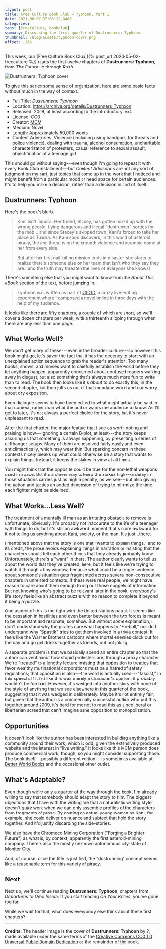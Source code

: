 ```yaml
---
layout: post
title: Free Culture Book Club — Typhoon, Part 1
date: 2021-08-07 07:06:12-0400
categories:
tags: [freeculture, bookclub]
summary: Discussing the first quarter of Dustrunners∶ Typhoon
thumbnail: /blog/assets/typhoon-cover.png
offset: -26%
---
```


This week, our [Free Culture Book Club]({% post_url 2020-05-02-freeculture %}) reads the first twelve chapters of **Dustrunners:  Typhoon**, from *The Future* up through *Rush*.

![Dustrunners: Typhoon cover](/blog/assets/typhoon-cover.png "Dustrunners: Typhoon cover")

To give this series some sense of organization, here are some basic facts without much in the way of context.

 * Full Title:  *Dustrunners:  Typhoon*
 * Location:  <https://archive.org/details/Dustrunners_Typhoon>
 * Released:  2009, at least according to the introductory text.
 * License:  CC0
 * Creator:  [MCM](https://mcm.1889.ca/)
 * Medium:  Novel
 * Length:  Approximately 50,000 words
 * Content Advisories:  Violence (including using handguns for threats and police violence), dealing with trauma, alcohol consumption, uncharitable characterization of protesters, casual reference to sexual assault, objectification of a teenage girl

This should go without saying---even though I'm going to repeat it with every Book Club installment---but *Content Advisories* are not any sort of judgment on my part, just topics that come up in the work that I noticed and might benefit from a particular mood or head space for certain audiences.  It's to help you make a decision, rather than a decision in and of itself.

## Dustrunners:  Typhoon

Here's the book's blurb.

 > Kani isn't Tundra. Her friend, Stacey, has gotten mixed up with the wrong people, flying dangerous and illegal "dustrunner" sorties for the mob... and since Stacey's skipped town, Kani's forced to take her place as Tundra. As Kani soon discovers, in this world of asteroid piracy, the real threat is on the ground: violence and paranoia come at her from every side.
 >
 > But after her first nail-biting mission ends in disaster, she starts to realize there's someone else on her team that isn't who they say they are...and the truth may threaten the lives of everyone she knows!

There's something else that you might want to know from the *About This eBook* section of the text, before jumping in.

 > Typhoon was written as part of [#3D1D](https://twitter.com/search?q=%233D1D), a crazy live-writing experiment where I composed a novel online in three days with the help of my audience.

It looks like there are fifty chapters, a couple of which are short, so we'll cover a dozen chapters per week, with a thirteenth slipping through when there are any less than one page.

## What Works Well?

We don't get many of these---even in the broader culture---so however this book might go, let's savor the fact that it has the decency to start with an unexplained action sequence to grab the reader's attention.  Too many books, shows, and movies want to carefully establish the world before they let anything happen, apparently concerned about confused readers walking away in disgust, but also something that's always much more fun to write than to read.  The book then looks like it's *about* to do exactly this, in the second chapter, but then jolts us out of that mundane world and our worry about dry exposition.

Even dialogue seems to have been edited to what might actually be said in that context, rather than what the author wants the audience to know.  As I'll get to later, it's not always a perfect choice for the story, but it's never unpleasant to read.

After the first chapter, the major feature that I see as worth noting and praising is how---ignoring a certain B-plot, at least---the story keeps assuring us that something is always happening, by presenting a series of cliffhanger setups.  Many of them are resolved fairly easily and even anticlimactically, which may wear thin.  But sparking concern in these contexts nicely breaks up what could otherwise be a story that wants to explain things.  Instead, it keeps the stakes in view at all times.

You might think that the opposite could be true for the non-lethal weapons used in space.  But it's a clever way to keep the stakes high---a delay in those situations carries just as high a penalty, as we see---but also giving the action and tactics an added dimension of trying to minimize the time each fighter might be sidelined.

## What Works...Less Well?

The treatment of a mentally ill man as an irritating obstacle to remove is unfortunate, obviously.  It's probably not inaccurate to the life of a teenager with things to do, but it's still an awkward moment that's more awkward for it not telling us anything about Kani, society, or the man.  It's just...there.

I mentioned above that the story is one that "wants to explain things," and to its credit, the prose avoids explaining things in narration or insisting that the characters should tell each other things that they already probably know.  Unfortunately, there's a "want" in there.  The author clearly wants to tell us about the world that they've created, here, but it feels like we're trying to watch it through a tiny window, because what could be a single sentence about someone's situation gets fragmented across several non-consecutive chapters in unrelated contexts.  If these were real people, we might have reason to care about them enough to dig out those nuggets of information.  But not knowing who's going to be relevant later in the book, everybody's life story feels like an abstract puzzle with no reason to complete it beyond it being a puzzle.

One aspect of this is the fight with the United Nations patrol.  It seems like the cessation in hostilities and even banter between the two forces is meant to be important and resonate, somehow.  But without *some* explanation, I don't understand why the pirates care what happens to "Fireball," nor do I understand why "Spastik" tries to get them involved in a trivia contest.  It feels like the Warner Brothers cartoons where mortal enemies clock out for the day and go get drinks together as friends, but not joking.

A separate problem is that we basically spend an entire chapter so that the author can vent about how stupid protesters are, through a proxy character.  We're "treated" to a lengthy lecture insisting that opposition to treaties that favor wealthy multinational corporations must be a hatred of safety regulations; that opposition is also---the word is actually used---"fascist," in this speech.  If it felt like this was merely a character's opinion, it probably wouldn't be *too* bad.  However, it's wedged into another story with none of the style of anything that we see elsewhere in this quarter of the book, suggesting that it was wedged in deliberately.  Maybe it's not entirely fair, but given that the author is a commercially successful author who put this together around 2009, it's hard for me not to read this as a neoliberal or libertarian screed that can't imagine sane opposition to monopolization.

## Opportunities

It doesn't look like the author has been interested in building anything like a community around their work, which is odd, given the extensively produced website and the interest in "live writing."  It looks like this MCM person does produce commercial work, though, so you might consider supporting those.  The book itself---possibly a different edition---is sometimes available at [Better World Books](https://www.betterworldbooks.com/product/detail/typhoon-1926959035) and the occasional other outlet.

## What's Adaptable?

Even though we're only a quarter of the way through the book, I'm already willing to say that somebody should adapt the story to film.  The biggest objections that I have with the writing are that a naturalistic writing style doesn't *quite* work when we can only assemble profiles of the characters from fragments of prose.  By casting an actual young woman as Kani, for example, she could deliver on nuance and subtext that hold the story together.  And it'd justify discarding the side-stories.

We also have the Chromoco Mining Corporation ("Forging a Brighter Future") as what is, by context, apparently the first asteroid-mining company.  There's also the mostly unknown autonomous city-state of Monitor City.

And, of course, once the title is justified, the "dustrunning" concept seems like a reasonable term for this variety of piracy.

## Next

Next up, we'll continue reading **Dustrunners:  Typhoon**, chapters from *Departures* to *Devil Inside*.  If you start reading *On Your Knees*, you've gone too far.

While we wait for that, what does everybody else think about these first chapters?

* * *

**Credits**:  The header image is the cover of **Dustrunners: Typhoon** by ?, made available under the same terms of the [Creative Commons CC0 1.0 Universal Public Domain Dedication](https://creativecommons.org/licenses/by-sa/3.0/) as the remainder of the book.

